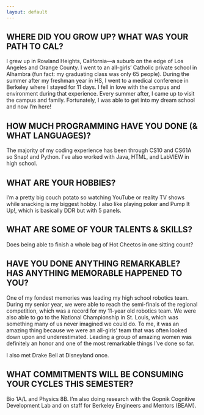 ```yaml
---
layout: default
---
```


## WHERE DID YOU GROW UP? WHAT WAS YOUR PATH TO CAL?

I grew up in Rowland Heights, California—a suburb on the edge of Los Angeles and Orange County. I went to an all-girls’ Catholic private school in Alhambra (fun fact: my graduating class was only 65 people). During the summer after my freshman year in HS, I went to a medical conference in Berkeley where I stayed for 11 days. I fell in love with the campus and environment during that experience. Every summer after, I came up to visit the campus and family. Fortunately, I was able to get into my dream school and now I’m here!

## HOW MUCH PROGRAMMING HAVE YOU DONE (& WHAT LANGUAGES)?

The majority of my coding experience has been through CS10 and CS61A so Snap! and Python. I’ve also worked with Java, HTML, and LabVIEW in high school.

## WHAT ARE YOUR HOBBIES?

I’m a pretty big couch potato so watching YouTube or reality TV shows while snacking is my biggest hobby. I also like playing poker and Pump It Up!, which is basically DDR but with 5 panels.

## WHAT ARE SOME OF YOUR TALENTS & SKILLS?

Does being able to finish a whole bag of Hot Cheetos in one sitting count?

## HAVE YOU DONE ANYTHING REMARKABLE? HAS ANYTHING MEMORABLE HAPPENED TO YOU?

One of my fondest memories was leading my high school robotics team. During my senior year, we were able to reach the semi-finals of the regional competition, which was a record for my 11-year old robotics team. We were also able to go to the National Championship in St. Louis, which was something many of us never imagined we could do. To me, it was an amazing thing because we were an all-girls’ team that was often looked down upon and underestimated. Leading a group of amazing women was definitely an honor and one of the most remarkable things I’ve done so far.

I also met Drake Bell at Disneyland once.

## WHAT COMMITMENTS WILL BE CONSUMING YOUR CYCLES THIS SEMESTER?

Bio 1A/L and Physics 8B. I’m also doing research with the Gopnik Cognitive Development Lab and on staff for Berkeley Engineers and Mentors (BEAM). 




